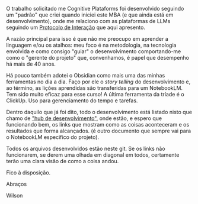 
O trabalho solicitado me Cognitive Plataforms foi desenvolvido seguindo um "padrão" que criei quando iniciei este MBA (e que ainda está em desenvolvimento), onde me relaciono com as plataformas de LLMs seguindo um [Protocolo de Interação](protocolo-de-interacao.md) que aqui apresento.

A razão principal para isso é que não me preocupo em aprender a linguagem e/ou os atalhos: meu foco é na metodologia, na tecnologia envolvida e como consigo "guiar" o desenvolvimento comportando-me como o "gerente do projeto" que, convenhamos, é papel que desempenho há mais de 40 anos.

Há pouco também adotei o Obsidian como mais uma das minhas ferramentas no dia a dia. Faço por ele o *story telling* do desenvolvimento e, ao término, as lições aprendidas são transferidas para um NotebookLM. Tem sido muito eficaz para esse curso!  A última ferramenta da tríade é o ClickUp. Uso para gerenciamento do tempo e tarefas.

Dentro daquilo que já foi dito, todo o desenvolvimento está listado nisto que chamo de  ["hub de desenvolvimento"](HUB%20DE%20DESENVOLVIMENTO.md), onde estão, e espero que funcionando bem, os links que mostram como as coisas aconteceram e os resultados que forma alcançados. (é outro documento que sempre vai para o NotebookLM especifico do projeto).

Todos os arquivos desenvolvidos estão neste git. Se os links não funcionarem, se derem uma olhada em diagonal em todos, certamente terão uma clara visão de como a coisa andou.

Fico à disposição.

Abraços

Wilson